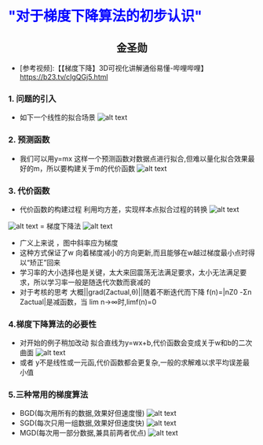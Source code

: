 # <font color=blue>"对于梯度下降算法的初步认识" </font>

## <center> 金圣勋</center>

- [参考视频]:【【梯度下降】3D可视化讲解通俗易懂-哔哩哔哩】 <https://b23.tv/cIgQGj5.html>

### 1. 问题的引入

- 如下一个线性的拟合场景
  ![alt text][def]

[def]: 微信图片_20241019232729.jpg  

### 2. 预测函数

- 我们可以用y=mx 这样一个预测函数对数据点进行拟合,但难以量化拟合效果最好的m，所以要构建关于m的代价函数
  ![alt text][def2]
  
[def2]: 微信图片_20241019235448.jpg

### 3. 代价函数

- 代价函数的构建过程
  利用均方差，实现样本点拟合过程的转换
![alt text][def3]

[def3]: 微信图片_20241020000401.jpg

![alt text](微信图片_20241020000644.jpg)
=  梯度下降法
![alt text](微信图片_20241020004204.jpg)  

- 广义上来说 ，图中斜率应为梯度
- 这种方式保证了w 向着梯度减小的方向更新,而且能够在w越过梯度最小点时得以“矫正”回来
- 学习率的大小选择也是关键，太大来回震荡无法满足要求，太小无法满足要求，所以学习率一般是随迭代次数而衰减的
- 对于考核的思考
  大概||grad(Zactual,θ)||随着不断迭代而下降
  f(n)=|nZ0 -Σn Zactual|是减函数，当 lim n->∞时,limf(n)=0

### 4.梯度下降算法的必要性

- 对开始的例子稍加改动
  拟合直线为y=wx+b,代价函数会变成关于w和b的二次曲面
  ![alt text](微信图片_20241020012609.jpg)
- 或者 y不是线性或一元函,代价函数都会更复杂,一般的求解难以求平均误差最小值
  
### 5.三种常用的梯度算法

- BGD(每次用所有的数据,效果好但速度慢)
  ![alt text](微信图片_20241020013534.jpg)
- SGD(每次只用一组数据,效果好但速度快)
  ![alt text](微信图片_20241020013534-1.jpg)
- MGD(每次用一部分数据,兼具前两者优点)
  ![alt text](微信图片_20241020014153.jpg)
